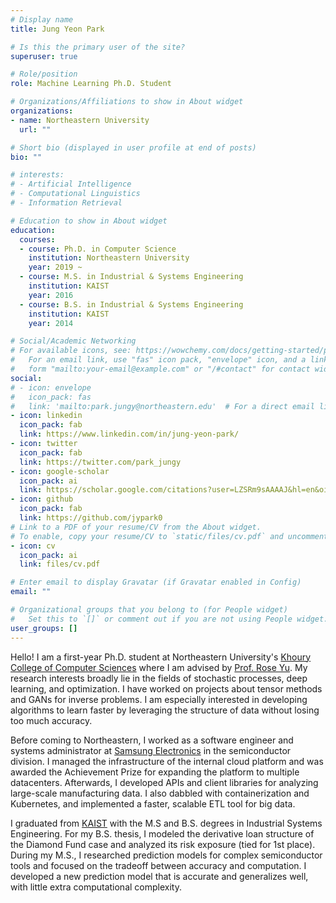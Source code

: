 ```yaml
---
# Display name
title: Jung Yeon Park

# Is this the primary user of the site?
superuser: true

# Role/position
role: Machine Learning Ph.D. Student

# Organizations/Affiliations to show in About widget
organizations:
- name: Northeastern University
  url: ""

# Short bio (displayed in user profile at end of posts)
bio: ""

# interests:
# - Artificial Intelligence
# - Computational Linguistics
# - Information Retrieval

# Education to show in About widget
education:
  courses:
  - course: Ph.D. in Computer Science
    institution: Northeastern University
    year: 2019 ~
  - course: M.S. in Industrial & Systems Engineering
    institution: KAIST
    year: 2016
  - course: B.S. in Industrial & Systems Engineering
    institution: KAIST
    year: 2014

# Social/Academic Networking
# For available icons, see: https://wowchemy.com/docs/getting-started/page-builder/#icons
#   For an email link, use "fas" icon pack, "envelope" icon, and a link in the
#   form "mailto:your-email@example.com" or "/#contact" for contact widget.
social:
# - icon: envelope
#   icon_pack: fas
#   link: 'mailto:park.jungy@northeastern.edu'  # For a direct email link, use "mailto:test@example.org".
- icon: linkedin
  icon_pack: fab
  link: https://www.linkedin.com/in/jung-yeon-park/ 
- icon: twitter
  icon_pack: fab
  link: https://twitter.com/park_jungy
- icon: google-scholar
  icon_pack: ai
  link: https://scholar.google.com/citations?user=LZSRm9sAAAAJ&hl=en&oi=sra
- icon: github
  icon_pack: fab
  link: https://github.com/jypark0
# Link to a PDF of your resume/CV from the About widget.
# To enable, copy your resume/CV to `static/files/cv.pdf` and uncomment the lines below.
- icon: cv
  icon_pack: ai
  link: files/cv.pdf

# Enter email to display Gravatar (if Gravatar enabled in Config)
email: ""

# Organizational groups that you belong to (for People widget)
#   Set this to `[]` or comment out if you are not using People widget.
user_groups: []
---
```


Hello! 
I am a first-year Ph.D. student at Northeastern University's [Khoury College of Computer Sciences](https://www.khoury.northeastern.edu/) where I am advised by [Prof. Rose Yu](http://roseyu.com/).
My research interests broadly lie in the fields of stochastic processes, deep learning, and optimization. I have worked on projects about tensor methods and GANs for inverse problems. I am especially interested in developing algorithms to learn faster by leveraging the structure of data without losing too much accuracy.

Before coming to Northeastern, I worked as a software engineer and systems administrator at [Samsung Electronics](https://www.samsung.com/semiconductor/) in the semiconductor division.
I managed the infrastructure of the internal cloud platform and was awarded the Achievement Prize for expanding the platform to multiple datacenters. 
Afterwards, I developed APIs and client libraries for analyzing large-scale manufacturing data. 
I also dabbled with containerization and Kubernetes, and implemented a faster, scalable ETL tool for big data. 

I graduated from [KAIST](https://www.kaist.ac.kr/en) with the M.S and B.S. degrees in Industrial Systems Engineering. 
For my B.S. thesis, I modeled the derivative loan structure of the Diamond Fund case and analyzed its risk exposure (tied for 1st place).
During my M.S., I researched prediction models for complex semiconductor tools and focused on the tradeoff between accuracy and computation. 
I developed a new prediction model that is accurate and generalizes well, with little extra computational complexity.

